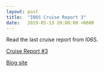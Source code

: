 ```yaml
---
layout: post
title:  "I06S Cruise Report 3"
date:   2019-05-13 20:00:00 +0800
---
```

<style>
img + em {
 text-align: justify;
 display: block;
 padding-left: 2em;
 padding-right: 2em;
}
</style>
Read the last cruise report from I06S.

[Cruise Report #3](https://usgoship.ucsd.edu/files/reports/2019_i06s/I6S_Report03.pdf)

[Blog site](https://usgoship-i06s2019.blogspot.com/)

<!--more-->
